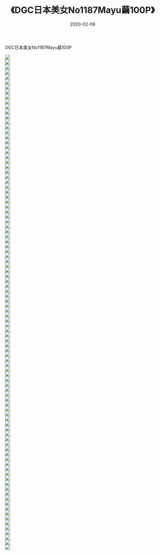 ﻿---
layout: post
title:  《DGC日本美女No1187Mayu繭100P》
date:   2020-02-06
img: http://img.660000.xyz/Sharelink/性感/2020/DGC日本美女No1187Mayu繭100P/000.jpg
categories: [美女, 清纯, 唯美]
---

DGC日本美女No1187Mayu繭100P

  ![](http://img.660000.xyz/Sharelink/性感/2020/DGC日本美女No1187Mayu繭100P/001.jpg) <br> ![](http://img.660000.xyz/Sharelink/性感/2020/DGC日本美女No1187Mayu繭100P/002.jpg) <br> ![](http://img.660000.xyz/Sharelink/性感/2020/DGC日本美女No1187Mayu繭100P/003.jpg) <br> ![](http://img.660000.xyz/Sharelink/性感/2020/DGC日本美女No1187Mayu繭100P/004.jpg) <br> ![](http://img.660000.xyz/Sharelink/性感/2020/DGC日本美女No1187Mayu繭100P/005.jpg) <br> ![](http://img.660000.xyz/Sharelink/性感/2020/DGC日本美女No1187Mayu繭100P/006.jpg) <br> ![](http://img.660000.xyz/Sharelink/性感/2020/DGC日本美女No1187Mayu繭100P/007.jpg) <br> ![](http://img.660000.xyz/Sharelink/性感/2020/DGC日本美女No1187Mayu繭100P/008.jpg) <br> ![](http://img.660000.xyz/Sharelink/性感/2020/DGC日本美女No1187Mayu繭100P/009.jpg) <br> ![](http://img.660000.xyz/Sharelink/性感/2020/DGC日本美女No1187Mayu繭100P/010.jpg) <br> ![](http://img.660000.xyz/Sharelink/性感/2020/DGC日本美女No1187Mayu繭100P/011.jpg) <br> ![](http://img.660000.xyz/Sharelink/性感/2020/DGC日本美女No1187Mayu繭100P/012.jpg) <br> ![](http://img.660000.xyz/Sharelink/性感/2020/DGC日本美女No1187Mayu繭100P/013.jpg) <br> ![](http://img.660000.xyz/Sharelink/性感/2020/DGC日本美女No1187Mayu繭100P/014.jpg) <br> ![](http://img.660000.xyz/Sharelink/性感/2020/DGC日本美女No1187Mayu繭100P/015.jpg) <br> ![](http://img.660000.xyz/Sharelink/性感/2020/DGC日本美女No1187Mayu繭100P/016.jpg) <br> ![](http://img.660000.xyz/Sharelink/性感/2020/DGC日本美女No1187Mayu繭100P/017.jpg) <br> ![](http://img.660000.xyz/Sharelink/性感/2020/DGC日本美女No1187Mayu繭100P/018.jpg) <br> ![](http://img.660000.xyz/Sharelink/性感/2020/DGC日本美女No1187Mayu繭100P/019.jpg) <br> ![](http://img.660000.xyz/Sharelink/性感/2020/DGC日本美女No1187Mayu繭100P/020.jpg) <br> ![](http://img.660000.xyz/Sharelink/性感/2020/DGC日本美女No1187Mayu繭100P/021.jpg) <br> ![](http://img.660000.xyz/Sharelink/性感/2020/DGC日本美女No1187Mayu繭100P/022.jpg) <br> ![](http://img.660000.xyz/Sharelink/性感/2020/DGC日本美女No1187Mayu繭100P/023.jpg) <br> ![](http://img.660000.xyz/Sharelink/性感/2020/DGC日本美女No1187Mayu繭100P/024.jpg) <br> ![](http://img.660000.xyz/Sharelink/性感/2020/DGC日本美女No1187Mayu繭100P/025.jpg) <br> ![](http://img.660000.xyz/Sharelink/性感/2020/DGC日本美女No1187Mayu繭100P/026.jpg) <br> ![](http://img.660000.xyz/Sharelink/性感/2020/DGC日本美女No1187Mayu繭100P/027.jpg) <br> ![](http://img.660000.xyz/Sharelink/性感/2020/DGC日本美女No1187Mayu繭100P/028.jpg) <br> ![](http://img.660000.xyz/Sharelink/性感/2020/DGC日本美女No1187Mayu繭100P/029.jpg) <br> ![](http://img.660000.xyz/Sharelink/性感/2020/DGC日本美女No1187Mayu繭100P/030.jpg) <br> ![](http://img.660000.xyz/Sharelink/性感/2020/DGC日本美女No1187Mayu繭100P/031.jpg) <br> ![](http://img.660000.xyz/Sharelink/性感/2020/DGC日本美女No1187Mayu繭100P/032.jpg) <br> ![](http://img.660000.xyz/Sharelink/性感/2020/DGC日本美女No1187Mayu繭100P/033.jpg) <br> ![](http://img.660000.xyz/Sharelink/性感/2020/DGC日本美女No1187Mayu繭100P/034.jpg) <br> ![](http://img.660000.xyz/Sharelink/性感/2020/DGC日本美女No1187Mayu繭100P/035.jpg) <br> ![](http://img.660000.xyz/Sharelink/性感/2020/DGC日本美女No1187Mayu繭100P/036.jpg) <br> ![](http://img.660000.xyz/Sharelink/性感/2020/DGC日本美女No1187Mayu繭100P/037.jpg) <br> ![](http://img.660000.xyz/Sharelink/性感/2020/DGC日本美女No1187Mayu繭100P/038.jpg) <br> ![](http://img.660000.xyz/Sharelink/性感/2020/DGC日本美女No1187Mayu繭100P/039.jpg) <br> ![](http://img.660000.xyz/Sharelink/性感/2020/DGC日本美女No1187Mayu繭100P/040.jpg) <br> ![](http://img.660000.xyz/Sharelink/性感/2020/DGC日本美女No1187Mayu繭100P/041.jpg) <br> ![](http://img.660000.xyz/Sharelink/性感/2020/DGC日本美女No1187Mayu繭100P/042.jpg) <br> ![](http://img.660000.xyz/Sharelink/性感/2020/DGC日本美女No1187Mayu繭100P/043.jpg) <br> ![](http://img.660000.xyz/Sharelink/性感/2020/DGC日本美女No1187Mayu繭100P/044.jpg) <br> ![](http://img.660000.xyz/Sharelink/性感/2020/DGC日本美女No1187Mayu繭100P/045.jpg) <br> ![](http://img.660000.xyz/Sharelink/性感/2020/DGC日本美女No1187Mayu繭100P/046.jpg) <br> ![](http://img.660000.xyz/Sharelink/性感/2020/DGC日本美女No1187Mayu繭100P/047.jpg) <br> ![](http://img.660000.xyz/Sharelink/性感/2020/DGC日本美女No1187Mayu繭100P/048.jpg) <br> ![](http://img.660000.xyz/Sharelink/性感/2020/DGC日本美女No1187Mayu繭100P/049.jpg) <br> ![](http://img.660000.xyz/Sharelink/性感/2020/DGC日本美女No1187Mayu繭100P/050.jpg) <br> ![](http://img.660000.xyz/Sharelink/性感/2020/DGC日本美女No1187Mayu繭100P/051.jpg) <br> ![](http://img.660000.xyz/Sharelink/性感/2020/DGC日本美女No1187Mayu繭100P/052.jpg) <br> ![](http://img.660000.xyz/Sharelink/性感/2020/DGC日本美女No1187Mayu繭100P/053.jpg) <br> ![](http://img.660000.xyz/Sharelink/性感/2020/DGC日本美女No1187Mayu繭100P/054.jpg) <br> ![](http://img.660000.xyz/Sharelink/性感/2020/DGC日本美女No1187Mayu繭100P/055.jpg) <br> ![](http://img.660000.xyz/Sharelink/性感/2020/DGC日本美女No1187Mayu繭100P/056.jpg) <br> ![](http://img.660000.xyz/Sharelink/性感/2020/DGC日本美女No1187Mayu繭100P/057.jpg) <br> ![](http://img.660000.xyz/Sharelink/性感/2020/DGC日本美女No1187Mayu繭100P/058.jpg) <br> ![](http://img.660000.xyz/Sharelink/性感/2020/DGC日本美女No1187Mayu繭100P/059.jpg) <br> ![](http://img.660000.xyz/Sharelink/性感/2020/DGC日本美女No1187Mayu繭100P/060.jpg) <br> ![](http://img.660000.xyz/Sharelink/性感/2020/DGC日本美女No1187Mayu繭100P/061.jpg) <br> ![](http://img.660000.xyz/Sharelink/性感/2020/DGC日本美女No1187Mayu繭100P/062.jpg) <br> ![](http://img.660000.xyz/Sharelink/性感/2020/DGC日本美女No1187Mayu繭100P/063.jpg) <br> ![](http://img.660000.xyz/Sharelink/性感/2020/DGC日本美女No1187Mayu繭100P/064.jpg) <br> ![](http://img.660000.xyz/Sharelink/性感/2020/DGC日本美女No1187Mayu繭100P/065.jpg) <br> ![](http://img.660000.xyz/Sharelink/性感/2020/DGC日本美女No1187Mayu繭100P/066.jpg) <br> ![](http://img.660000.xyz/Sharelink/性感/2020/DGC日本美女No1187Mayu繭100P/067.jpg) <br> ![](http://img.660000.xyz/Sharelink/性感/2020/DGC日本美女No1187Mayu繭100P/068.jpg) <br> ![](http://img.660000.xyz/Sharelink/性感/2020/DGC日本美女No1187Mayu繭100P/069.jpg) <br> ![](http://img.660000.xyz/Sharelink/性感/2020/DGC日本美女No1187Mayu繭100P/070.jpg) <br> ![](http://img.660000.xyz/Sharelink/性感/2020/DGC日本美女No1187Mayu繭100P/071.jpg) <br> ![](http://img.660000.xyz/Sharelink/性感/2020/DGC日本美女No1187Mayu繭100P/072.jpg) <br> ![](http://img.660000.xyz/Sharelink/性感/2020/DGC日本美女No1187Mayu繭100P/073.jpg) <br> ![](http://img.660000.xyz/Sharelink/性感/2020/DGC日本美女No1187Mayu繭100P/074.jpg) <br> ![](http://img.660000.xyz/Sharelink/性感/2020/DGC日本美女No1187Mayu繭100P/075.jpg) <br> ![](http://img.660000.xyz/Sharelink/性感/2020/DGC日本美女No1187Mayu繭100P/076.jpg) <br> ![](http://img.660000.xyz/Sharelink/性感/2020/DGC日本美女No1187Mayu繭100P/077.jpg) <br> ![](http://img.660000.xyz/Sharelink/性感/2020/DGC日本美女No1187Mayu繭100P/078.jpg) <br> ![](http://img.660000.xyz/Sharelink/性感/2020/DGC日本美女No1187Mayu繭100P/079.jpg) <br> ![](http://img.660000.xyz/Sharelink/性感/2020/DGC日本美女No1187Mayu繭100P/080.jpg) <br> ![](http://img.660000.xyz/Sharelink/性感/2020/DGC日本美女No1187Mayu繭100P/081.jpg) <br> ![](http://img.660000.xyz/Sharelink/性感/2020/DGC日本美女No1187Mayu繭100P/082.jpg) <br> ![](http://img.660000.xyz/Sharelink/性感/2020/DGC日本美女No1187Mayu繭100P/083.jpg) <br> ![](http://img.660000.xyz/Sharelink/性感/2020/DGC日本美女No1187Mayu繭100P/084.jpg) <br> ![](http://img.660000.xyz/Sharelink/性感/2020/DGC日本美女No1187Mayu繭100P/085.jpg) <br> ![](http://img.660000.xyz/Sharelink/性感/2020/DGC日本美女No1187Mayu繭100P/086.jpg) <br> ![](http://img.660000.xyz/Sharelink/性感/2020/DGC日本美女No1187Mayu繭100P/087.jpg) <br> ![](http://img.660000.xyz/Sharelink/性感/2020/DGC日本美女No1187Mayu繭100P/088.jpg) <br> ![](http://img.660000.xyz/Sharelink/性感/2020/DGC日本美女No1187Mayu繭100P/089.jpg) <br> ![](http://img.660000.xyz/Sharelink/性感/2020/DGC日本美女No1187Mayu繭100P/090.jpg) <br> ![](http://img.660000.xyz/Sharelink/性感/2020/DGC日本美女No1187Mayu繭100P/091.jpg) <br> ![](http://img.660000.xyz/Sharelink/性感/2020/DGC日本美女No1187Mayu繭100P/092.jpg) <br> ![](http://img.660000.xyz/Sharelink/性感/2020/DGC日本美女No1187Mayu繭100P/093.jpg) <br> ![](http://img.660000.xyz/Sharelink/性感/2020/DGC日本美女No1187Mayu繭100P/094.jpg) <br> ![](http://img.660000.xyz/Sharelink/性感/2020/DGC日本美女No1187Mayu繭100P/095.jpg) <br> ![](http://img.660000.xyz/Sharelink/性感/2020/DGC日本美女No1187Mayu繭100P/096.jpg) <br> ![](http://img.660000.xyz/Sharelink/性感/2020/DGC日本美女No1187Mayu繭100P/097.jpg) <br> ![](http://img.660000.xyz/Sharelink/性感/2020/DGC日本美女No1187Mayu繭100P/098.jpg) <br> ![](http://img.660000.xyz/Sharelink/性感/2020/DGC日本美女No1187Mayu繭100P/099.jpg) <br> ![](http://img.660000.xyz/Sharelink/性感/2020/DGC日本美女No1187Mayu繭100P/100.jpg) <br>